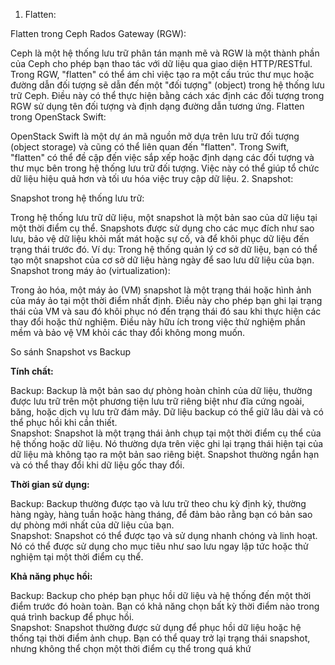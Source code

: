 1. Flatten:

Flatten trong Ceph Rados Gateway (RGW):

Ceph là một hệ thống lưu trữ phân tán mạnh mẽ và RGW là một thành phần của Ceph cho phép bạn thao tác với dữ liệu qua giao diện HTTP/RESTful.
Trong RGW, "flatten" có thể ám chỉ việc tạo ra một cấu trúc thư mục hoặc đường dẫn đối tượng sẽ dẫn đến một "đối tượng" (object) trong hệ thống lưu trữ Ceph. Điều này có thể thực hiện bằng cách xác định các đối tượng trong RGW sử dụng tên đối tượng và định dạng đường dẫn tương ứng.
Flatten trong OpenStack Swift:

OpenStack Swift là một dự án mã nguồn mở dựa trên lưu trữ đối tượng (object storage) và cũng có thể liên quan đến "flatten".
Trong Swift, "flatten" có thể đề cập đến việc sắp xếp hoặc định dạng các đối tượng và thư mục bên trong hệ thống lưu trữ đối tượng. Việc này có thể giúp tổ chức dữ liệu hiệu quả hơn và tối ưu hóa việc truy cập dữ liệu.
2. Snapshot:

Snapshot trong hệ thống lưu trữ:

Trong hệ thống lưu trữ dữ liệu, một snapshot là một bản sao của dữ liệu tại một thời điểm cụ thể. Snapshots được sử dụng cho các mục đích như sao lưu, bảo vệ dữ liệu khỏi mất mát hoặc sự cố, và để khôi phục dữ liệu đến trạng thái trước đó.
Ví dụ: Trong hệ thống quản lý cơ sở dữ liệu, bạn có thể tạo một snapshot của cơ sở dữ liệu hàng ngày để sao lưu dữ liệu của bạn.
Snapshot trong máy ảo (virtualization):

Trong ảo hóa, một máy ảo (VM) snapshot là một trạng thái hoặc hình ảnh của máy ảo tại một thời điểm nhất định. Điều này cho phép bạn ghi lại trạng thái của VM và sau đó khôi phục nó đến trạng thái đó sau khi thực hiện các thay đổi hoặc thử nghiệm. Điều này hữu ích trong việc thử nghiệm phần mềm và bảo vệ VM khỏi các thay đổi không mong muốn.


So sánh Snapshot vs Backup


**Tính chất:**

Backup: Backup là một bản sao dự phòng hoàn chỉnh của dữ liệu, thường được lưu trữ trên một phương tiện lưu trữ riêng biệt như đĩa cứng ngoài, băng, hoặc dịch vụ lưu trữ đám mây. Dữ liệu backup có thể giữ lâu dài và có thể phục hồi khi cần thiết.          
Snapshot: Snapshot là một trạng thái ảnh chụp tại một thời điểm cụ thể của hệ thống hoặc dữ liệu. Nó thường dựa trên việc ghi lại trạng thái hiện tại của dữ liệu mà không tạo ra một bản sao riêng biệt. Snapshot thường ngắn hạn và có thể thay đổi khi dữ liệu gốc thay đổi.

**Thời gian sử dụng:**

Backup: Backup thường được tạo và lưu trữ theo chu kỳ định kỳ, thường hàng ngày, hàng tuần hoặc hàng tháng, để đảm bảo rằng bạn có bản sao dự phòng mới nhất của dữ liệu của bạn.           
Snapshot: Snapshot có thể được tạo và sử dụng nhanh chóng và linh hoạt. Nó có thể được sử dụng cho mục tiêu như sao lưu ngay lập tức hoặc thử nghiệm tại một thời điểm cụ thể.

**Khả năng phục hồi:**

Backup: Backup cho phép bạn phục hồi dữ liệu và hệ thống đến một thời điểm trước đó hoàn toàn. Bạn có khả năng chọn bất kỳ thời điểm nào trong quá trình backup để phục hồi.                        
Snapshot: Snapshot thường được sử dụng để phục hồi dữ liệu hoặc hệ thống tại thời điểm ảnh chụp. Bạn có thể quay trở lại trạng thái snapshot, nhưng không thể chọn một thời điểm cụ thể trong quá khứ

